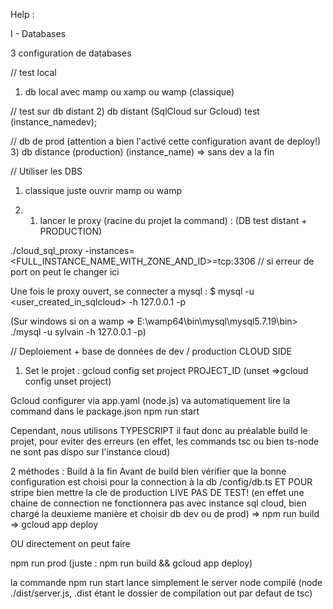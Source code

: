 Help : 

I - Databases

3 configuration de databases

// test local
1) db local avec mamp ou xamp ou wamp (classique)


// test sur db distant
2) db distant (SqlCloud sur Gcloud) test (instance_namedev);


// db de prod (attention a bien l'activé cette configuration avant de deploy!)
3) db distance (production) (instance_name) => sans dev a la fin


// Utiliser les DBS 

1. classique juste ouvrir mamp ou wamp 

2. 1) lancer le proxy (racine du projet la command) : (DB test distant + PRODUCTION)

  ./cloud_sql_proxy -instances=<FULL_INSTANCE_NAME_WITH_ZONE_AND_ID>=tcp:3306   // si erreur de port on peut le changer ici
   
   
   Une fois le proxy ouvert, se connecter a mysql : $ mysql -u <user_created_in_sqlcloud> -h 127.0.0.1 -p
   
   (Sur windows si on a wamp => E:\wamp64\bin\mysql\mysql5.7.19\bin> ./mysql -u sylvain -h 127.0.0.1 -p)
   
   
   
   
// Deploiement + base de données de dev / production CLOUD SIDE

1) Set le projet : gcloud config set project PROJECT_ID (unset =>gcloud config unset project)

Gcloud configurer via app.yaml (node.js) va automatiquement lire la command dans le package.json npm run start

Cependant, nous utilisons TYPESCRIPT il faut donc au préalable build le projet, pour eviter des erreurs (en effet, les commands tsc ou bien ts-node ne sont pas dispo sur l'instance cloud)

2 méthodes : 
Build à la fin 
Avant de build bien vérifier que la bonne configuration est choisi pour la connection à la db /config/db.ts ET POUR stripe bien mettre la cle de production LIVE PAS DE TEST!
(en effet une chaine de connection ne fonctionnera pas avec instance sql cloud, bien chargé la deuxieme manière et choisir db dev ou de prod)
=> npm run build 
=> gcloud app deploy 

OU directement on peut faire 

npm run prod (juste : npm run build && gcloud app deploy)


la commande npm run start lance simplement le server node compilé (node ./dist/server.js, .dist étant le dossier de compilation out par defaut de tsc)

  




